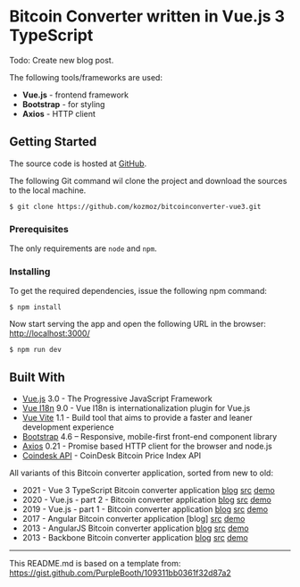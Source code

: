 # Bitcoin Converter written in Vue.js 3 TypeScript

Todo: Create new blog post.

The following tools/frameworks are used:

* **Vue.js** - frontend framework
* **Bootstrap** - for styling
* **Axios** - HTTP client

## Getting Started

The source code is hosted at [GitHub](https://github.com/kozmoz/bitcoinconverter-vue3).

The following Git command wil clone the project and download the sources to the local machine.

```
$ git clone https://github.com/kozmoz/bitcoinconverter-vue3.git 
```

### Prerequisites

The only requirements are `node` and `npm`.

### Installing

To get the required dependencies, issue the following npm command:

```
$ npm install
```

Now start serving the app and open the following URL in the browser:
[http://localhost:3000/](http://localhost:3000/)

```
$ npm run dev
```

## Built With

* [Vue.js](https://vuejs.org) 3.0 - The Progressive JavaScript Framework
* [Vue I18n](https://kazupon.github.io/vue-i18n/) 9.0 - Vue I18n is internationalization plugin for Vue.js
* [Vue Vite](https://github.com/vitejs/vite/blob/main/docs/guide/index.md) 1.1 - Build tool that aims to provide a faster and leaner development experience
* [Bootstrap](https://getbootstrap.com) 4.6 – Responsive, mobile-first front-end component library
* [Axios](https://github.com/axios/axios) 0.21 - Promise based HTTP client for the browser and node.js
* [Coindesk API](https://www.coindesk.com/api) - CoinDesk Bitcoin Price Index API

All variants of this Bitcoin converter application, sorted from new to old:

* 2021 - Vue 3 TypeScript Bitcoin converter application [blog](https://juur.link/2021/03/vue-3-typescript-edition/) [src](https://github.com/kozmoz/bitcoinconverter-vue3) [demo](https://sandbox.juurlink.org/vue3/)
* 2020 - Vue.js - part 2 - Bitcoin converter application [blog](https://juur.link/2019/01/vue-js-angularjs-done-right-part-2/) [src](https://github.com/kozmoz/bitcoinconverter-vue) [demo](http://sandbox.juurlink.org/vuejs-part-2/)
* 2019 - Vue.js - part 1 - Bitcoin converter application [blog](https://juur.link/2019/01/vue-js-angularjs-done-right/) [src](https://github.com/kozmoz/bitcoinconverter-vue/tree/without-single-file-components) [demo](http://sandbox.juurlink.org/vuejs/)
* 2017 - Angular Bitcoin converter application [blog] [src](https://github.com/kozmoz/bitcoinconverter-angular2) [demo](http://sandbox.juurlink.org/angularjs2/)
* 2013 - AngularJS Bitcoin converter application [blog](https://juur.link/2013/05/angularjs/) [src](https://github.com/kozmoz/bitcoinconverter-angular1) [demo](http://sandbox.juurlink.org/angularjs/)
* 2013 - Backbone Bitcoin converter application [blog](https://juur.link/2013/10/backbone-js-introductie/) [src](https://github.com/kozmoz/bitcoinconverter-backbone) [demo](http://sandbox.juurlink.org/backbone/)

---

This README.md is based on a template from:
https://gist.github.com/PurpleBooth/109311bb0361f32d87a2
